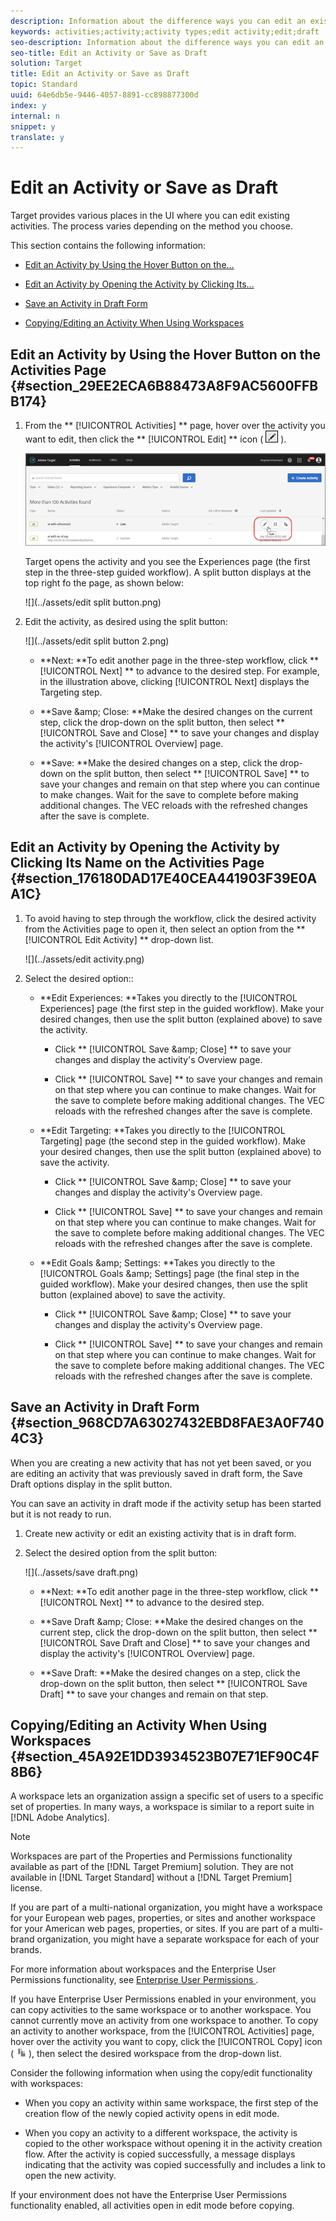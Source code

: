 ```yaml
---
description: Information about the difference ways you can edit an existing activity, including saving an activity in draft form.
keywords: activities;activity;activity types;edit activity;edit;draft
seo-description: Information about the difference ways you can edit an existing activity, including saving an activity in draft form.
seo-title: Edit an Activity or Save as Draft
solution: Target
title: Edit an Activity or Save as Draft
topic: Standard
uuid: 64e6db5e-9446-4057-8891-cc898877300d
index: y
internal: n
snippet: y
translate: y
---
```


# Edit an Activity or Save as Draft

Target provides various places in the UI where you can edit existing activities. The process varies depending on the method you choose. 

This section contains the following information: 


* [ Edit an Activity by Using the Hover Button on the... ](c_edit-activity.md#section_29EE2ECA6B88473A8F9AC5600FFBB174) 

* [ Edit an Activity by Opening the Activity by Clicking Its... ](c_edit-activity.md#section_176180DAD17E40CEA441903F39E0AA1C) 

* [ Save an Activity in Draft Form ](c_edit-activity.md#section_968CD7A63027432EBD8FAE3A0F7404C3) 

* [ Copying/Editing an Activity When Using Workspaces ](c_edit-activity.md#section_45A92E1DD3934523B07E71EF90C4F8B6) 



## Edit an Activity by Using the Hover Button on the Activities Page {#section_29EE2ECA6B88473A8F9AC5600FFBB174}


1. From the ** [!UICONTROL  Activities] ** page, hover over the activity you want to edit, then click the ** [!UICONTROL  Edit] ** icon (  ![](../assets/icon_edit.png) ). 

   ![](../assets/hover_edit.png) 

   Target opens the activity and you see the Experiences page (the first step in the three-step guided workflow). A split button displays at the top right fo the page, as shown below: 

   ![](../assets/edit split button.png) 

1. Edit the activity, as desired using the split button: 

   ![](../assets/edit split button 2.png) 


    * **Next: **To edit another page in the three-step workflow, click ** [!UICONTROL  Next] ** to advance to the desired step. For example, in the illustration above, clicking [!UICONTROL  Next] displays the Targeting step. 

    * **Save &amp;amp; Close: **Make the desired changes on the current step, click the drop-down on the split button, then select ** [!UICONTROL  Save and Close] ** to save your changes and display the activity's [!UICONTROL  Overview] page. 

    * **Save: **Make the desired changes on a step, click the drop-down on the split button, then select ** [!UICONTROL  Save] ** to save your changes and remain on that step where you can continue to make changes. Wait for the save to complete before making additional changes. The VEC reloads with the refreshed changes after the save is complete. 





## Edit an Activity by Opening the Activity by Clicking Its Name on the Activities Page {#section_176180DAD17E40CEA441903F39E0AA1C}


1. To avoid having to step through the workflow, click the desired activity from the Activities page to open it, then select an option from the ** [!UICONTROL  Edit Activity] ** drop-down list. 

   ![](../assets/edit activity.png) 

1. Select the desired option:: 

    * **Edit Experiences: **Takes you directly to the [!UICONTROL  Experiences] page (the first step in the guided workflow). Make your desired changes, then use the split button (explained above) to save the activity. 
    
        * Click ** [!UICONTROL  Save &amp;amp; Close] ** to save your changes and display the activity's Overview page. 

        * Click ** [!UICONTROL  Save] ** to save your changes and remain on that step where you can continue to make changes. Wait for the save to complete before making additional changes. The VEC reloads with the refreshed changes after the save is complete. 


    * **Edit Targeting: **Takes you directly to the [!UICONTROL  Targeting] page (the second step in the guided workflow). Make your desired changes, then use the split button (explained above) to save the activity. 
    
        * Click ** [!UICONTROL  Save &amp;amp; Close] ** to save your changes and display the activity's Overview page. 

        * Click ** [!UICONTROL  Save] ** to save your changes and remain on that step where you can continue to make changes. Wait for the save to complete before making additional changes. The VEC reloads with the refreshed changes after the save is complete. 


    * **Edit Goals &amp;amp; Settings: **Takes you directly to the [!UICONTROL  Goals &amp;amp; Settings] page (the final step in the guided workflow). Make your desired changes, then use the split button (explained above) to save the activity. 
    
        * Click ** [!UICONTROL  Save &amp;amp; Close] ** to save your changes and display the activity's Overview page. 

        * Click ** [!UICONTROL  Save] ** to save your changes and remain on that step where you can continue to make changes. Wait for the save to complete before making additional changes. The VEC reloads with the refreshed changes after the save is complete. 





## Save an Activity in Draft Form {#section_968CD7A63027432EBD8FAE3A0F7404C3}

When you are creating a new activity that has not yet been saved, or you are editing an activity that was previously saved in draft form, the Save Draft options display in the split button. 

You can save an activity in draft mode if the activity setup has been started but it is not ready to run. 


1. Create new activity or edit an existing activity that is in draft form. 

1. Select the desired option from the split button: 

   ![](../assets/save draft.png) 


    * **Next: **To edit another page in the three-step workflow, click ** [!UICONTROL  Next] ** to advance to the desired step. 

    * **Save Draft &amp;amp; Close: **Make the desired changes on the current step, click the drop-down on the split button, then select ** [!UICONTROL  Save Draft and Close] ** to save your changes and display the activity's [!UICONTROL  Overview] page. 

    * **Save Draft: **Make the desired changes on a step, click the drop-down on the split button, then select ** [!UICONTROL  Save Draft] ** to save your changes and remain on that step. 





## Copying/Editing an Activity When Using Workspaces {#section_45A92E1DD3934523B07E71EF90C4F8B6}

A workspace lets an organization assign a specific set of users to a specific set of properties. In many ways, a workspace is similar to a report suite in [!DNL  Adobe Analytics]. 


>[!NOTE]
>
>Workspaces are part of the Properties and Permissions functionality available as part of the [!DNL  Target Premium] solution. They are not available in [!DNL  Target Standard] without a [!DNL  Target Premium] license. 



If you are part of a multi-national organization, you might have a workspace for your European web pages, properties, or sites and another workspace for your American web pages, properties, or sites. If you are part of a multi-brand organization, you might have a separate workspace for each of your brands. 

For more information about workspaces and the Enterprise User Permissions functionality, see [ Enterprise User Permissions ](property_channel.md#concept_E396B16FA2024ADBA27BC056138F9838). 

If you have Enterprise User Permissions enabled in your environment, you can copy activities to the same workspace or to another workspace. You cannot currently move an activity from one workspace to another. To copy an activity to another workspace, from the [!UICONTROL  Activities] page, hover over the activity you want to copy, click the [!UICONTROL  Copy] icon (  ![](../assets/icon_copy.png) ), then select the desired workspace from the drop-down list. 

Consider the following information when using the copy/edit functionality with workspaces: 


* When you copy an activity within same workspace, the first step of the creation flow of the newly copied activity opens in edit mode. 

* When you copy an activity to a different workspace, the activity is copied to the other workspace without opening it in the activity creation flow. After the activity is copied successfully, a message displays indicating that the activity was copied successfully and includes a link to open the new activity. 



If your environment does not have the Enterprise User Permissions functionality enabled, all activities open in edit mode before copying. 
